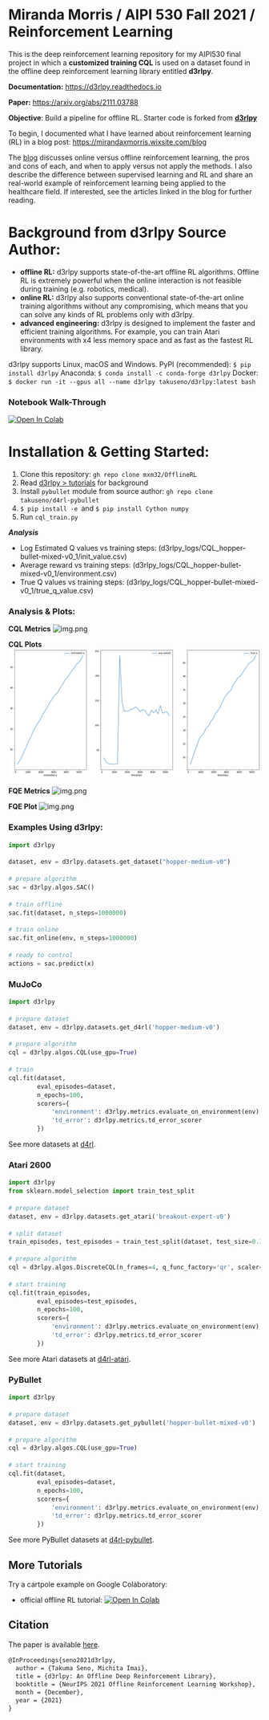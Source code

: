 # Miranda Morris / AIPI 530 Fall 2021 / Reinforcement Learning

This is the deep reinforcement learning repository for my AIPI530  final project in which a **customized training CQL** is used on a dataset found in the offline deep reinforcement learning library entitled **d3rlpy**.

**Documentation:** https://d3rlpy.readthedocs.io

**Paper:** https://arxiv.org/abs/2111.03788

**Objective**: Build a pipeline for offline RL. 
Starter code is forked from [**d3rlpy**](https://github.com/takuseno/d3rlpy)

To begin, I documented what I have learned about reinforcement learning (RL) in a blog post: https://mirandaxmorris.wixsite.com/blog

The [blog](https://mirandaxmorris.wixsite.com/blog) discusses online versus offline reinforcement learning, the pros and cons of each, and when to apply versus not apply the methods.
I also describe the difference between supervised learning and RL and share an real-world example of reinforcement learning being applied to the healthcare field. If interested, see the articles linked in the blog for further reading.

# Background from d3rlpy Source Author:
* **offline RL:** d3rlpy supports state-of-the-art offline RL algorithms. Offline RL is extremely powerful when the online interaction is not feasible during training (e.g. robotics, medical).
* **online RL:** d3rlpy also supports conventional state-of-the-art online training algorithms without any compromising, which means that you can solve any kinds of RL problems only with d3rlpy.
* **advanced engineering:** d3rlpy is designed to implement the faster and efficient training algorithms. For example, you can train Atari environments with x4 less memory space and as fast as the fastest RL library.
 
d3rlpy supports Linux, macOS and Windows.
PyPI (recommended): `$ pip install d3rlpy`
Anaconda: `$ conda install -c conda-forge d3rlpy`
Docker: `$ docker run -it --gpus all --name d3rlpy takuseno/d3rlpy:latest bash`


### Notebook Walk-Through 
[![Open In Colab](https://colab.research.google.com/assets/colab-badge.svg)](https://colab.research.google.com/drive/19xizG5JGTMsXHRCFckbxR9Yr5Zc8n59U?usp=sharing)


# Installation & Getting Started:

1. Clone this repository: `gh repo clone mxm32/OfflineRL`
2. Read [d3rlpy > tutorials](https://github.com/takuseno/d3rlpy/tree/master/tutorials) for background
3. Install `pybullet` module from source author: `gh repo clone takuseno/d4rl-pybullet`
4. `$ pip install -e `and `$ pip install Cython numpy`
5. Run `cql_train.py`

***Analysis***
* Log Estimated Q values vs training steps: (d3rlpy_logs/CQL_hopper-bullet-mixed-v0_1/init_value.csv)
* Average reward vs training steps: (d3rlpy_logs/CQL_hopper-bullet-mixed-v0_1/environment.csv)
* True Q values vs training steps: (d3rlpy_logs/CQL_hopper-bullet-mixed-v0_1/true_q_value.csv)


### Analysis & Plots: 

**CQL Metrics**
![img.png](CQL_analysis)

**CQL Plots**
![img.png](CQL_plots.png)

**FQE Metrics**
![img.png](FQE_analysis)

**FQE Plot**
![img.png](FQE_plot)



### Examples Using d3rlpy:  
```py
import d3rlpy

dataset, env = d3rlpy.datasets.get_dataset("hopper-medium-v0")

# prepare algorithm
sac = d3rlpy.algos.SAC()

# train offline
sac.fit(dataset, n_steps=1000000)

# train online
sac.fit_online(env, n_steps=1000000)

# ready to control
actions = sac.predict(x)
```

### MuJoCo
```py
import d3rlpy

# prepare dataset
dataset, env = d3rlpy.datasets.get_d4rl('hopper-medium-v0')

# prepare algorithm
cql = d3rlpy.algos.CQL(use_gpu=True)

# train
cql.fit(dataset,
        eval_episodes=dataset,
        n_epochs=100,
        scorers={
            'environment': d3rlpy.metrics.evaluate_on_environment(env),
            'td_error': d3rlpy.metrics.td_error_scorer
        })
```
See more datasets at [d4rl](https://github.com/rail-berkeley/d4rl).

### Atari 2600
```py
import d3rlpy
from sklearn.model_selection import train_test_split

# prepare dataset
dataset, env = d3rlpy.datasets.get_atari('breakout-expert-v0')

# split dataset
train_episodes, test_episodes = train_test_split(dataset, test_size=0.1)

# prepare algorithm
cql = d3rlpy.algos.DiscreteCQL(n_frames=4, q_func_factory='qr', scaler='pixel', use_gpu=True)

# start training
cql.fit(train_episodes,
        eval_episodes=test_episodes,
        n_epochs=100,
        scorers={
            'environment': d3rlpy.metrics.evaluate_on_environment(env),
            'td_error': d3rlpy.metrics.td_error_scorer
        })
```
See more Atari datasets at [d4rl-atari](https://github.com/takuseno/d4rl-atari).

### PyBullet

```py
import d3rlpy

# prepare dataset
dataset, env = d3rlpy.datasets.get_pybullet('hopper-bullet-mixed-v0')

# prepare algorithm
cql = d3rlpy.algos.CQL(use_gpu=True)

# start training
cql.fit(dataset,
        eval_episodes=dataset,
        n_epochs=100,
        scorers={
            'environment': d3rlpy.metrics.evaluate_on_environment(env),
            'td_error': d3rlpy.metrics.td_error_scorer
        })
```
See more PyBullet datasets at [d4rl-pybullet](https://github.com/takuseno/d4rl-pybullet).

## More Tutorials
Try a cartpole example on Google Colaboratory:
 * official offline RL tutorial: [![Open In Colab](https://colab.research.google.com/assets/colab-badge.svg)](https://colab.research.google.com/github/takuseno/d3rlpy/blob/master/tutorials/cartpole.ipynb)

## Citation
The paper is available [here](https://arxiv.org/abs/2111.03788).
```
@InProceedings{seno2021d3rlpy,
  author = {Takuma Seno, Michita Imai},
  title = {d3rlpy: An Offline Deep Reinforcement Library},
  booktitle = {NeurIPS 2021 Offline Reinforcement Learning Workshop},
  month = {December},
  year = {2021}
}
```
